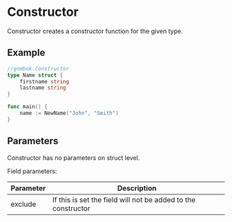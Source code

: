 # Constructor

Constructor creates a constructor function for the given type.

## Example

```go
//gombok:Constructor
type Name struct {
    firstname string
    lastname string
}

func main() {
    name := NewName("John", "Smith")
}
```

## Parameters

Constructor has no parameters on struct level.

Field parameters:

| Parameter | Description                                                   |
|-----------|---------------------------------------------------------------|
| exclude   | If this is set the field will not be added to the constructor |
